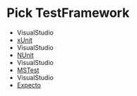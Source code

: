 # Pick TestFramework

 * VisualStudio
 * [xUnit](result_Mac_VisualStudio_xUnit.md)
 * VisualStudio
 * [NUnit](result_Mac_VisualStudio_NUnit.md)
 * VisualStudio
 * [MSTest](result_Mac_VisualStudio_MSTest.md)
 * VisualStudio
 * [Expecto](result_Mac_VisualStudio_Expecto.md)
